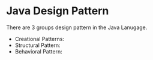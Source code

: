 # Java Design Pattern

There are 3 groups design pattern in the Java Lanugage.

- Creational Patterns:
- Structural Pattern:
- Behavioral Pattern:
